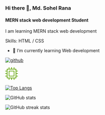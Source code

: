 ### Hi there 👋, Md. Sohel Rana
#### MERN stack web development Student
I am learning MERN stack web development

Skills: HTML / CSS

- 🌱 I’m currently learning Web development 


[<img src='https://cdn.jsdelivr.net/npm/simple-icons@3.0.1/icons/github.svg' alt='github' height='40'>](https://github.com/techcoderpro)  

<a href='https://docs.github.com/en/developers'><img src='https://raw.githubusercontent.com/acervenky/animated-github-badges/master/assets/devbadge.gif' width='40' height='40'></a> 

[![Top Langs](https://github-readme-stats.vercel.app/api/top-langs/?username=techcoderpro)](https://github.com/anuraghazra/github-readme-stats)

![GitHub stats](https://github-readme-stats.vercel.app/api?username=techcoderpro&show_icons=true)  

![GitHub streak stats](https://streak-stats.demolab.com/?user=techcoderpro)  

